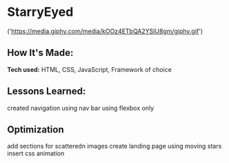 
# StarryEyed
('https://media.giphy.com/media/kOOz4ETbQA2YSlU8gm/giphy.gif')

## How It's Made:

**Tech used:** HTML, CSS, JavaScript, Framework of choice



## Lessons Learned:

created navigation using nav bar using flexbox only 

## Optimization
add sections for scatteredn images
create landing page using moving stars
insert css animation
